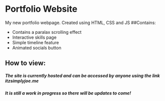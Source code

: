 # Portfolio Website

My new portfolio webpage.
Created using HTML, CSS and JS
##Contains:
- Contains a paralax scrolling effect
- Interactive skills page
- Simple timeline feature
- Animated socials button

## How to view:
##### The site is currently hosted and can be accessed by anyone using the link itzsimplyjoe.me
##### It is still a work in progress so there will be updates to come!
